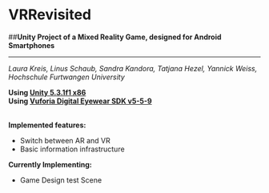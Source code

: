 # VRRevisited
##**Unity Project of a Mixed Reality Game, designed for Android Smartphones**<hr/>

*Laura Kreis, Linus Schaub, Sandra Kandora, Tatjana Hezel, Yannick Weiss,*</br>
*Hochschule Furtwangen University*

**Using [Unity 5.3.1f1 x86](https://unity3d.com/get-unity/download/archive)**</br>
**Using [Vuforia Digital Eyewear SDK v5-5-9](https://developer.vuforia.com/downloads/samples)**
</br></br>

**Implemented features:**
* Switch between AR and VR 
* Basic information infrastructure


**Currently Implementing:**
* Game Design test Scene
